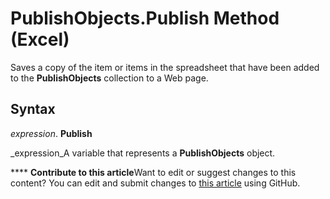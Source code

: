 
# PublishObjects.Publish Method (Excel)

Saves a copy of the item or items in the spreadsheet that have been added to the  **PublishObjects** collection to a Web page.


## Syntax

 _expression_. **Publish**

 _expression_A variable that represents a  **PublishObjects** object.


****   **Contribute to this article**Want to edit or suggest changes to this content? You can edit and submit changes to  [this article](https://github.com/jhershey00/VBA_Excel_Test/OpenXMLCon/articles/0573330f-80a2-2eeb-6e90-dd04ae6b3354.md) using GitHub.

